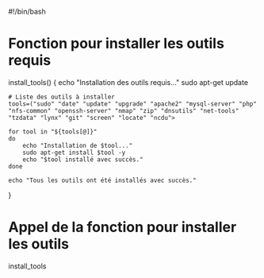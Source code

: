 #!/bin/bash

# Fonction pour installer les outils requis
install_tools() {
    echo "Installation des outils requis..."
    sudo apt-get update

    # Liste des outils à installer
    tools=("sudo" "date" "update" "upgrade" "apache2" "mysql-server" "php" "nfs-common" "openssh-server" "nmap" "zip" "dnsutils" "net-tools" "tzdata" "lynx" "git" "screen" "locate" "ncdu">

    for tool in "${tools[@]}"
    do
        echo "Installation de $tool..."
        sudo apt-get install $tool -y
        echo "$tool installé avec succès."
    done

    echo "Tous les outils ont été installés avec succès."
}

# Appel de la fonction pour installer les outils
install_tools


